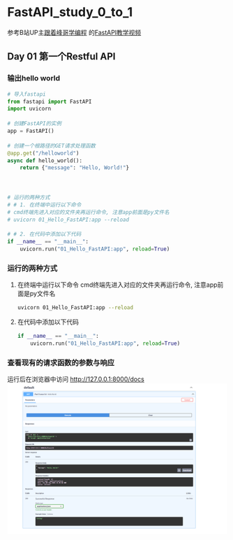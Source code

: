 # FastAPI_study_0_to_1
参考B站UP主[跟着峰哥学编程](https://space.bilibili.com/3461574561892826) 的[FastAPI教学视频](https://space.bilibili.com/3461574561892826/lists/2056242?type=season)

## Day 01 第一个Restful API
### 输出hello world
```python
# 导入fastapi
from fastapi import FastAPI
import uvicorn

# 创建FastAPI的实例
app = FastAPI()

# 创建一个根路径的GET请求处理函数
@app.get("/helloworld")
async def hello_world():
    return {"message": "Hello, World!"}



# 运行的两种方式
# # 1. 在终端中运行以下命令
# cmd终端先进入对应的文件夹再运行命令, 注意app前面是py文件名
# uvicorn 01_Hello_FastAPI:app --reload

# # 2. 在代码中添加以下代码
if __name__ == "__main__":
    uvicorn.run("01_Hello_FastAPI:app", reload=True)
```

### 运行的两种方式
1. 在终端中运行以下命令
   cmd终端先进入对应的文件夹再运行命令, 注意app前面是py文件名
   ```bash
   uvicorn 01_Hello_FastAPI:app --reload
   ```
2. 在代码中添加以下代码
   ```python
   if __name__ == "__main__":
       uvicorn.run("01_Hello_FastAPI:app", reload=True)
   ```  

### 查看现有的请求函数的参数与响应
运行后在浏览器中访问 http://127.0.0.1:8000/docs
![1754408182972](image/README/1754408182972.png)